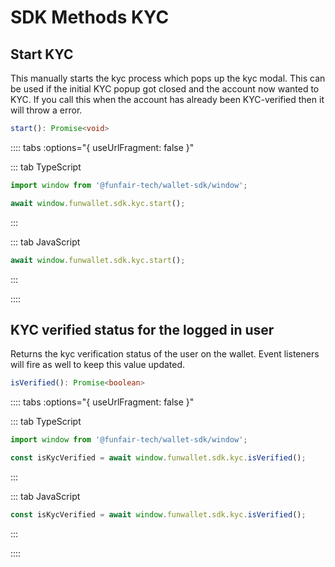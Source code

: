# SDK Methods KYC

## Start KYC

This manually starts the kyc process which pops up the kyc modal. This can be used if the initial KYC popup got closed and the account now wanted to KYC. If you call this when the account has already been KYC-verified then it will throw a error.

```ts
start(): Promise<void>
```

:::: tabs :options="{ useUrlFragment: false }"

::: tab TypeScript

```ts
import window from '@funfair-tech/wallet-sdk/window';

await window.funwallet.sdk.kyc.start();
```

:::

::: tab JavaScript

```js
await window.funwallet.sdk.kyc.start();
```

:::

::::

## KYC verified status for the logged in user

Returns the kyc verification status of the user on the wallet. Event listeners will fire as well to keep this value updated.

```ts
isVerified(): Promise<boolean>
```

:::: tabs :options="{ useUrlFragment: false }"

::: tab TypeScript

```ts
import window from '@funfair-tech/wallet-sdk/window';

const isKycVerified = await window.funwallet.sdk.kyc.isVerified();
```

:::

::: tab JavaScript

```js
const isKycVerified = await window.funwallet.sdk.kyc.isVerified();
```

:::

::::
